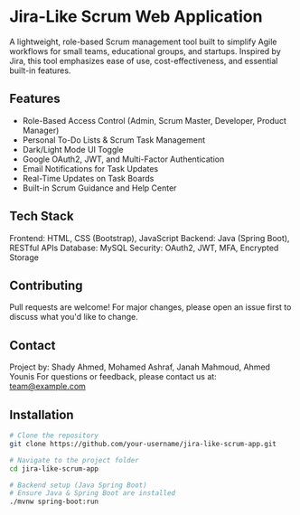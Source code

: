 # Jira-Like Scrum Web Application

A lightweight, role-based Scrum management tool built to simplify Agile workflows for small teams, educational groups, and startups. Inspired by Jira, this tool emphasizes ease of use, cost-effectiveness, and essential built-in features.

## Features

- Role-Based Access Control (Admin, Scrum Master, Developer, Product Manager)
- Personal To-Do Lists & Scrum Task Management
- Dark/Light Mode UI Toggle
- Google OAuth2, JWT, and Multi-Factor Authentication
- Email Notifications for Task Updates
- Real-Time Updates on Task Boards
- Built-in Scrum Guidance and Help Center

## Tech Stack

Frontend: HTML, CSS (Bootstrap), JavaScript
Backend: Java (Spring Boot), RESTful APIs
Database: MySQL
Security: OAuth2, JWT, MFA, Encrypted Storage

## Contributing
Pull requests are welcome! For major changes, please open an issue first to discuss what you'd like to change.

## Contact
Project by: Shady Ahmed, Mohamed Ashraf, Janah Mahmoud, Ahmed Younis
For questions or feedback, please contact us at: team@example.com

## Installation

```bash
# Clone the repository
git clone https://github.com/your-username/jira-like-scrum-app.git

# Navigate to the project folder
cd jira-like-scrum-app

# Backend setup (Java Spring Boot)
# Ensure Java & Spring Boot are installed
./mvnw spring-boot:run
